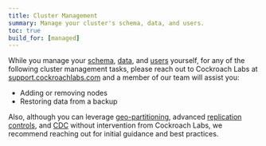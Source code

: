 ```yaml
---
title: Cluster Management
summary: Manage your cluster's schema, data, and users.
toc: true
build_for: [managed]
---
```


While you manage your [schema](learn-cockroachdb-sql.html), [data](migration-overview.html), and [users](managed-user-management.html) yourself, for any of the following cluster management tasks, please reach out to Cockroach Labs at [support.cockroachlabs.com](https://support.cockroachlabs.com) and a member of our team will assist you:

- Adding or removing nodes
- Restoring data from a backup

Also, although you can leverage [geo-partitioning](partitioning.html), advanced [replication controls](configure-replication-zones.html), and [CDC](change-data-capture.html) without intervention from Cockroach Labs, we recommend reaching out for initial guidance and best practices.  
